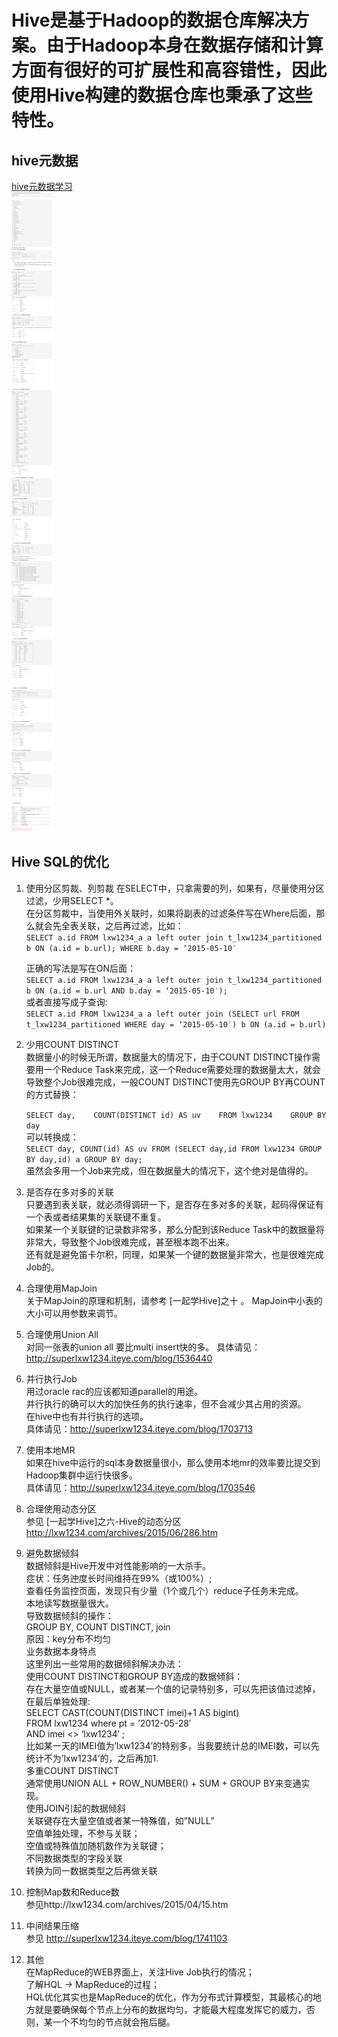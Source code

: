 # Hive是基于Hadoop的数据仓库解决方案。由于Hadoop本身在数据存储和计算方面有很好的可扩展性和高容错性，因此使用Hive构建的数据仓库也秉承了这些特性。
## hive元数据  
[hive元数据学习](http://lxw1234.com/archives/2015/07/378.htm)  
![image](https://github.com/Monkey5030/greenplum-record/blob/main/image/hive%E5%85%83%E6%95%B0%E6%8D%AE.png)  


## Hive SQL的优化  
1. 使用分区剪裁、列剪裁
在SELECT中，只拿需要的列，如果有，尽量使用分区过滤，少用SELECT *。  
在分区剪裁中，当使用外关联时，如果将副表的过滤条件写在Where后面，那么就会先全表关联，之后再过滤，比如：  
`SELECT a.id
FROM lxw1234_a a
left outer join t_lxw1234_partitioned b
ON (a.id = b.url);
WHERE b.day = ‘2015-05-10′`

    正确的写法是写在ON后面：  
    `
    SELECT a.id
    FROM lxw1234_a a
    left outer join t_lxw1234_partitioned b
    ON (a.id = b.url AND b.day = ‘2015-05-10′);
    `  
    或者直接写成子查询:  
    `SELECT a.id
    FROM lxw1234_a a
    left outer join (SELECT url FROM t_lxw1234_partitioned WHERE day = ‘2015-05-10′) b
    ON (a.id = b.url)`

2. 少用COUNT DISTINCT  
    数据量小的时候无所谓，数据量大的情况下，由于COUNT DISTINCT操作需要用一个Reduce Task来完成，这一个Reduce需要处理的数据量太大，就会导致整个Job很难完成，一般COUNT DISTINCT使用先GROUP BY再COUNT的方式替换：  

    `SELECT day,    COUNT(DISTINCT id) AS uv    FROM lxw1234    GROUP BY day`  
    可以转换成：  
    `SELECT day,
    COUNT(id) AS uv
    FROM (SELECT day,id FROM lxw1234 GROUP BY day,id) a
    GROUP BY day;`  
    虽然会多用一个Job来完成，但在数据量大的情况下，这个绝对是值得的。

3. 是否存在多对多的关联    
  只要遇到表关联，就必须得调研一下，是否存在多对多的关联，起码得保证有一个表或者结果集的关联键不重复。  
  如果某一个关联键的记录数非常多，那么分配到该Reduce Task中的数据量将非常大，导致整个Job很难完成，甚至根本跑不出来。  
  还有就是避免笛卡尔积，同理，如果某一个键的数据量非常大，也是很难完成Job的。  

4. 合理使用MapJoin  
  关于MapJoin的原理和机制，请参考 [一起学Hive]之十 。
  MapJoin中小表的大小可以用参数来调节。

5. 合理使用Union All  
  对同一张表的union all 要比multi insert快的多。
  具体请见：http://superlxw1234.iteye.com/blog/1536440

6. 并行执行Job  
  用过oracle rac的应该都知道parallel的用途。  
  并行执行的确可以大的加快任务的执行速率，但不会减少其占用的资源。  
  在hive中也有并行执行的选项。  
  具体请见：http://superlxw1234.iteye.com/blog/1703713  
  
7. 使用本地MR  
  如果在hive中运行的sql本身数据量很小，那么使用本地mr的效率要比提交到Hadoop集群中运行快很多。  
  具体请见：http://superlxw1234.iteye.com/blog/1703546  

8. 合理使用动态分区  
  参见 [一起学Hive]之六-Hive的动态分区  
  http://lxw1234.com/archives/2015/06/286.htm  
  
9. 避免数据倾斜  
  数据倾斜是Hive开发中对性能影响的一大杀手。  
  症状：任务迚度长时间维持在99%（或100%）;  
  查看任务监控页面，发现只有少量（1个或几个）reduce子任务未完成。  
  本地读写数据量很大。  
  导致数据倾斜的操作：  
  GROUP BY, COUNT DISTINCT, join  
  原因：key分布不均匀  
  业务数据本身特点  
  这里列出一些常用的数据倾斜解决办法：  
  使用COUNT DISTINCT和GROUP BY造成的数据倾斜：  
  存在大量空值或NULL，或者某一个值的记录特别多，可以先把该值过滤掉，在最后单独处理:  
  SELECT CAST(COUNT(DISTINCT imei)+1 AS bigint)  
  FROM lxw1234 where pt = ‘2012-05-28′  
  AND imei <> ‘lxw1234′ ;  
  比如某一天的IMEI值为’lxw1234’的特别多，当我要统计总的IMEI数，可以先统计不为’lxw1234’的，之后再加1.  
  多重COUNT DISTINCT  
  通常使用UNION ALL + ROW_NUMBER() + SUM + GROUP BY来变通实现。  
  使用JOIN引起的数据倾斜  
  关联键存在大量空值或者某一特殊值，如”NULL”  
  空值单独处理，不参与关联；  
  空值或特殊值加随机数作为关联键；  
  不同数据类型的字段关联  
  转换为同一数据类型之后再做关联  
10. 控制Map数和Reduce数  
  参见http://lxw1234.com/archives/2015/04/15.htm  
  
11. 中间结果压缩  
  参见 http://superlxw1234.iteye.com/blog/1741103  
  
12. 其他  
  在MapReduce的WEB界面上，关注Hive Job执行的情况；  
  了解HQL -> MapReduce的过程；  
  HQL优化其实也是MapReduce的优化，作为分布式计算模型，其最核心的地方就是要确保每个节点上分布的数据均匀，才能最大程度发挥它的威力，否则，某一个不均匀的节点就会拖后腿。  
